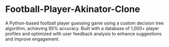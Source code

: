 # Football-Player-Akinator-Clone
 A Python-based football player guessing game using a custom decision tree algorithm, achieving 95% accuracy. Built with a database of 1,000+ player profiles and optimized with user feedback analysis to enhance suggestions and improve engagement.
